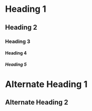 # Heading 1
## Heading 2
### Heading 3
#### Heading 4
##### Heading 5

Alternate Heading 1
===================

Alternate Heading 2
-------------------

